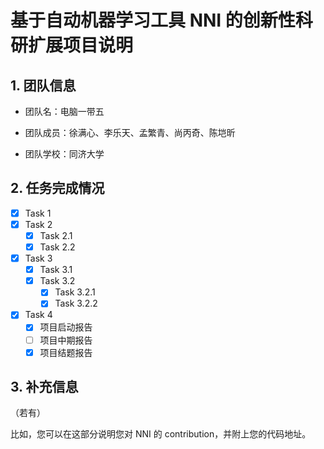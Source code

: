 # 基于自动机器学习工具 NNI 的创新性科研扩展项目说明

## 1. 团队信息

+ 团队名：电脑一带五

+ 团队成员：徐满心、李乐天、孟繁青、尚丙奇、陈垲昕

+ 团队学校：同济大学


## 2. 任务完成情况

- [x] Task 1
- [x] Task 2
  - [x] Task 2.1
  - [x] Task 2.2
- [x] Task 3
  - [x] Task 3.1
  - [x] Task 3.2
    - [x] Task 3.2.1
    - [x] Task 3.2.2
- [x] Task 4
  + [x] 项目启动报告
  + [ ] 项目中期报告
  + [x] 项目结题报告

## 3. 补充信息

（若有）

比如，您可以在这部分说明您对 NNI 的 contribution，并附上您的代码地址。